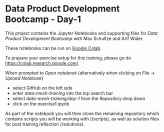# Data Product Development Bootcamp - Day-1

This project contains the Jupyter Notebooks and supporting files for _Data Product Development Bootcamp_ with Max Schultze and Arif Wider. 

These notebooks can be run on [Google Colab](https://colab.research.google.com/).

To prepare your exercise setup for this training, please go do https://colab.research.google.com/.

When prompted to *Open notebook* (alternatively when clicking on *File* -> *Upload Notebook*)
* select *GitHub* on the left side
* enter *data-mesh-training* into the top search bar
* select *data-mesh-training/day-1* from the *Repository* drop down
* click on the exercise1.ipynb

As part of the notebook you will then clone the remaining repository which contains scripts you will be working with (/scripts), as well as solution files for post training reflection (/solutions).
